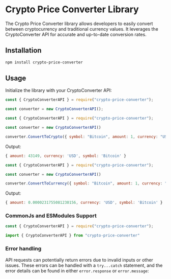 # Crypto Price Converter Library

The Crypto Price Converter library allows developers to easily convert between cryptocurrency and traditional currency values. It leverages the CryptoConverter API for accurate and up-to-date conversion rates.

## Installation

```bash
npm install crypto-price-converter
```

## Usage

Initialize the library with your CryptoConverter API:

```javascript
const { CryptoConverterAPI } = require("crypto-price-converter");

const converter = new CryptoConverterAPI();
```

```javascript
const { CryptoConverterAPI } = require("crypto-price-converter");

const converter = new CryptoConverterAPI()

converter.ConvertToCrypto({ symbol: "Bitcoin", amount: 1, currency: "USD" })

```

Output:

```javascript
{ amount: 43149, currency: 'USD', symbol: 'Bitcoin' }
```

```javascript
const { CryptoConverterAPI } = require("crypto-price-converter");

const converter = new CryptoConverterAPI()

converter.ConvertToCurrency({ symbol: "Bitcoin", amount: 1, currency: "USD" })

```

Output:

```javascript
{ amount: 0.0000231755081230156, currency: 'USD', symbol: 'Bitcoin' }
```


### CommonJs and ESModules Support

```javascript
const { CryptoConverterAPI } = require("crypto-price-converter");
```

```javascript
import { CryptoConverterAPI } from "crypto-price-converter"
```

### Error handling

API requests can potentially return errors due to invalid inputs or other issues. These errors can be handled with a `try...catch` statement, and the error details can be found in either `error.response` or `error.message`:
